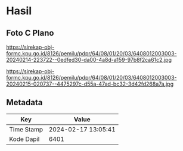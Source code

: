 # Hasil

## Foto C Plano

https://sirekap-obj-formc.kpu.go.id/8126/pemilu/pdpr/64/08/01/20/03/6408012003003-20240214-223722--0edfed30-da00-4a8d-a159-97b8f2ca61c2.jpg

https://sirekap-obj-formc.kpu.go.id/8126/pemilu/pdpr/64/08/01/20/03/6408012003003-20240215-020737--4475297c-d55a-47ad-bc32-3d42fd268a7a.jpg


## Metadata

| Key        | Value               |
| ---------- | ------------------- |
| Time Stamp | 2024-02-17 13:05:41 |
| Kode Dapil | 6401                |



